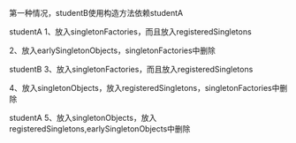 第一种情况，studentB使用构造方法依赖studentA

studentA
1、放入singletonFactories，而且放入registeredSingletons

2、放入earlySingletonObjects，singletonFactories中删除

studentB
3、放入singletonFactories，而且放入registeredSingletons

4、放入singletonObjects，放入registeredSingletons，singletonFactories中删除

studentA
5、放入singletonObjects，放入registeredSingletons,earlySingletonObjects中删除
